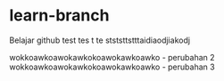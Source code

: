 # learn-branch
Belajar github test tes t te stststtstttaidiaodjiakodj

wokkoawkoawokawkokoawokawkoawko - perubahan 2
wokkoawkoawokawkokoawokawkoawko - perubahan 3




